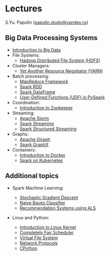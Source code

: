 # Lectures

S.Yu. Papulin (papulin.study@yandex.ru)

## Big Data Processing Systems


- [Introduction to Big Data](https://drive.google.com/file/d/1w8wIVj3wDBzjJ1AnJDxD0saeLUESwe7T/view?usp=sharing)
- File Systems:
    - [Hadoop Distributed File System (HDFS)](https://drive.google.com/file/d/1fTf--ZYqE61wV-tNvZgfUvECYSdWhbXA/view?usp=sharing)
- Cluster Managers:
    - [Yet Another Resource Negotiator (YARN)](https://drive.google.com/file/d/1omVClBZTXuye6edGJ6-mg9AV0jQ_kaEN/view?usp=sharing)
- Batch processing:
    - [MapReduce Framework](https://drive.google.com/file/d/1N31ghy9zaQpc-L28XXRJeC-9Gahlurnx/view?usp=sharing)
    - [Spark RDD](https://drive.google.com/file/d/1jMTfYdtKAGT5jHaX9QxgwGm-KoYtBRVc/view?usp=sharing)
    - [Spark DataFrame](https://drive.google.com/file/d/1zlj4erLDJTbvsBLYPP-ZArr7lnkIIzLE/view?usp=sharing)
    - [User-Defined Functions (UDF) in PySpark](https://drive.google.com/file/d/1iUC-IlvbvG7AeD-72-5HWJy3MSZqEdKJ/view?usp=sharing)
- Coordination:
    - [Introduction to Zookeeper](https://drive.google.com/file/d/1sWtFkQW--FhOfEMH46zh3FGI3Vk12vvV/view?usp=sharing)
- Streaming:
    - [Apache Storm](https://drive.google.com/file/d/1oLM0mRNrEEf40voTjtA0vJnE-EtUJqvI/view?usp=sharing)
    - [Spark Streaming](https://drive.google.com/file/d/10LpgzZCyGoO_pTvNSS_nf4ybQG1ezcdh/view?usp=sharing)
    - [Spark Structured Streaming](https://drive.google.com/file/d/1lXL00oqy4iVF3ZOkK8j17ECPRdzkYwKv/view?usp=sharing)
- Graphs:
    - [Apache Giraph](BigData_Giraph.pdf)
    - [Spark GraphX](BigData_GraphX.pdf)
- Containers:
    - [Introduction to Docker](BigData_Docker.pdf)
    - [Spark on Kubernetes](BigData_Spark_K8s.pdf)

## Additional topics

- Spark Machine Learning:
    - [Stochastic Gradient Descent](Spark_MLlib_Distributed_SGD.pdf)
    - [Naive Bayes Classifier](Spark_MLlib_NaiveBayes.pdf)
    - [Recommendation Systems using ALS](BigData_ML_RecomSystems.pdf)

- Linux and Python:
    - [Introduction to Linux Kernel](common/SysProg_Intro.pdf)
    - [Completely Fair Scheduler](common/SysProg_CFS.pdf)
    - [Virtual File System](common/SysProg_VFS.pdf)
    - [Network Protocols](common/SysProg_NetworkProtocols.pdf)
    - [CPython](common/SysProg_CPython.pdf)

